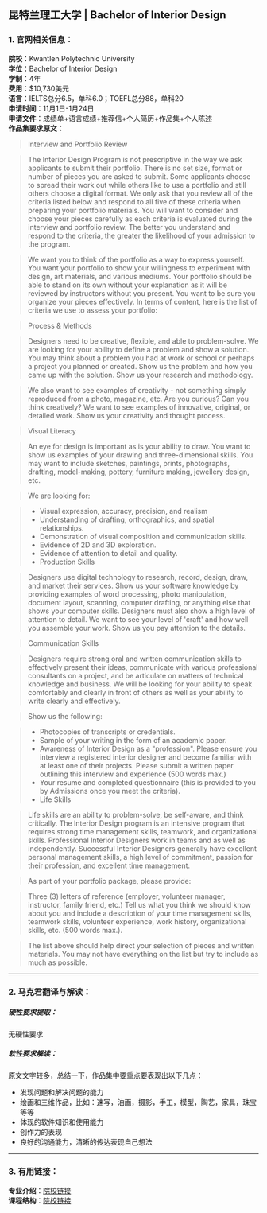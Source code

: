 ## 昆特兰理工大学 | Bachelor of Interior Design

### 1. 官网相关信息：

**院校**：Kwantlen Polytechnic University     
**学位**：Bachelor of Interior Design   
**学制**：4年  
**费用**：$10,730美元  
**语言**：IELTS总分6.5，单科6.0；TOEFL总分88，单科20  
**申请时间**：11月1日-1月24日  
**申请文件**：成绩单+语言成绩+推荐信+个人简历+作品集+个人陈述  
**作品集要求原文：**   

> Interview and Portfolio Review

> The Interior Design Program is not prescriptive in the way we ask applicants to submit their portfolio. There is no set size, format or number of pieces you are asked to submit. Some applicants choose to spread their work out while others like to use a portfolio and still others choose a digital format. We only ask that you review all of the criteria listed below and respond to all five of these criteria when preparing your portfolio materials. You will want to consider and choose your pieces carefully as each criteria is evaluated during the interview and portfolio review. The better you understand and respond to the criteria, the greater the likelihood of your admission to the program.

> We want you to think of the portfolio as a way to express yourself. You want your portfolio to show your willingness to experiment with design, art materials, and various mediums. Your portfolio should be able to stand on its own without your explanation as it will be reviewed by instructors without you present. You want to be sure you organize your pieces effectively. In terms of content, here is the list of criteria we use to assess your portfolio:

> Process & Methods

> Designers need to be creative, flexible, and able to problem-solve. We are looking for your ability to define a problem and show a solution. You may think about a problem you had at work or school or perhaps a project you planned or created. Show us the problem and how you came up with the solution. Show us your research and methodology.

> We also want to see examples of creativity - not something simply reproduced from a photo, magazine, etc. Are you curious? Can you think creatively? We want to see examples of innovative, original, or detailed work. Show us your creativity and thought process.

> Visual Literacy

> An eye for design is important as is your ability to draw. You want to show us examples of your drawing and three-dimensional skills. You may want to include sketches, paintings, prints, photographs, drafting, model-making, pottery, furniture making, jewellery design, etc.

> We are looking for:

>- Visual expression, accuracy, precision, and realism
>- Understanding of drafting, orthographics, and spatial relationships.
>- Demonstration of visual composition and communication skills.
>- Evidence of 2D and 3D exploration.
>- Evidence of attention to detail and quality.
>- Production Skills

> Designers use digital technology to research, record, design, draw, and market their services. Show us your software knowledge by providing examples of word processing, photo manipulation, document layout, scanning, computer drafting, or anything else that shows your computer skills. Designers must also show a high level of attention to detail. We want to see your level of 'craft' and how well you assemble your work. Show us you pay attention to the details.

> Communication Skills

> Designers require strong oral and written communication skills to effectively present their ideas, communicate with various professional consultants on a project, and be articulate on matters of technical knowledge and business. We will be looking for your ability to speak comfortably and clearly in front of others as well as your ability to write clearly and effectively.

> Show us the following:

>- Photocopies of transcripts or credentials.
>- Sample of your writing in the form of an academic paper.
>- Awareness of Interior Design as a "profession". Please ensure you interview a registered interior designer and become familiar with at least one of  their projects. Please submit a written paper outlining this interview and experience (500 words max.)
>- Your resume and completed questionnaire (this is provided to you by Admissions once you meet the criteria).
>- Life Skills

> Life skills are an ability to problem-solve, be self-aware, and think critically. The Interior Design program is an intensive program that requires strong time management skills, teamwork, and organizational skills. Professional Interior Designers work in teams and as well as independently. Successful Interior Designers generally have excellent personal management skills, a high level of commitment, passion for their profession, and excellent time management.

> As part of your portfolio package, please provide:

> Three (3) letters of reference (employer, volunteer manager, instructor, family friend, etc.)
Tell us what you think we should know about you and include a description of your time management skills, teamwork skills, volunteer experience, work history, organizational skills, etc. (500 words max.).

> The list above should help direct your selection of pieces and written materials. You may not have everything on the list but try to include as much as possible.
 

  



---


### 2. 马克君翻译与解读：

##### 硬性要求提取：
无硬性要求


##### 软性要求解读：
原文文字较多，总结一下，作品集中要重点要表现出以下几点：

- 发现问题和解决问题的能力
- 绘画和三维作品，比如：速写，油画，摄影，手工，模型，陶艺，家具，珠宝等等
- 体现的软件知识和使用能力
- 创作力的表现
- 良好的沟通能力，清晰的传达表现自己想法 


---


### 3. 有用链接：

**专业介绍**：[院校链接](http://www.kpu.ca/calendar/2017-18/design/interiordesign/interiordesign-deg.html)  
**课程结构**：[院校链接](http://www.kpu.ca/calendar/2017-18/design/interiordesign/interiordesign-deg.html) 